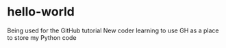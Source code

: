 # hello-world
Being used for the GitHub tutorial
New coder learning to use GH as a place to store my Python code
